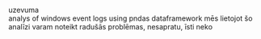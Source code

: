 uzevuma  
analys of windows event logs using pndas dataframework
mēs lietojot šo analīzi varam noteikt radušās problēmas,
nesapratu, īsti neko
